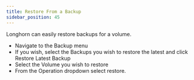 ```yaml
---
title: Restore From a Backup
sidebar_position: 45
---
```


Longhorn can easily restore backups for a volume.

- Navigate to the Backup menu
- If you wish, select the Backups you wish to restore the latest and click Restore Latest Backup
- Select the Volume you wish to restore
- From the Operation dropdown select restore.